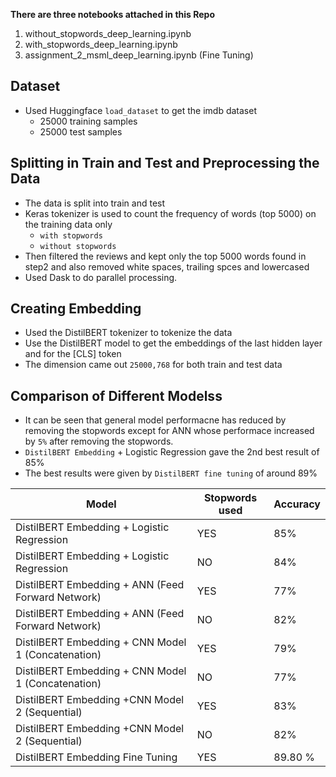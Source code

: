 **There are three notebooks attached in this Repo**

1. without_stopwords_deep_learning.ipynb
2. with_stopwords_deep_learning.ipynb
3. assignment_2_msml_deep_learning.ipynb (Fine Tuning)

## Dataset

- Used Huggingface `load_dataset` to get the imdb dataset
    - 25000 training samples
    - 25000 test samples

## Splitting  in Train and Test and Preprocessing the Data

- The data is split into train and test
- Keras tokenizer is used to count the frequency of words (top 5000) on the training data only
    - `with stopwords`
    - `without stopwords`
- Then filtered the reviews and kept only the top 5000 words found in step2  and also removed white spaces, trailing spces and lowercased
- Used Dask to do parallel processing.

## Creating Embedding

- Used the DistilBERT tokenizer to tokenize the data
- Use the DistilBERT model to get the embeddings of the last hidden layer and for the [CLS] token
- The dimension came out `25000,768` for both train and test data

## Comparison of Different Modelss

- It can be seen that general model performacne has reduced by removing the stopwords except for ANN whose performace increased by `5%` after removing the stopwords.
- `DistilBERT Embedding` + Logistic Regression gave the 2nd best result of 85%
- The best results were given by `DistilBERT fine tuning` of around 89%

| Model  | Stopwords used | Accuracy |
| --- | --- | --- |
| DistilBERT Embedding + Logistic Regression | YES | 85% |
| DistilBERT Embedding + Logistic Regression | NO | 84% |
| DistilBERT Embedding + ANN (Feed Forward Network) | YES | 77% |
| DistilBERT Embedding + ANN (Feed Forward Network) | NO | 82% |
| DistilBERT Embedding + CNN Model 1 (Concatenation) | YES | 79% |
| DistilBERT Embedding + CNN Model 1 (Concatenation) | NO | 77% |
| DistilBERT Embedding +CNN Model 2 (Sequential) | YES | 83% |
| DistilBERT Embedding +CNN Model 2 (Sequential) | NO | 82% |
| DistilBERT Embedding Fine Tuning | YES | 89.80 % |
